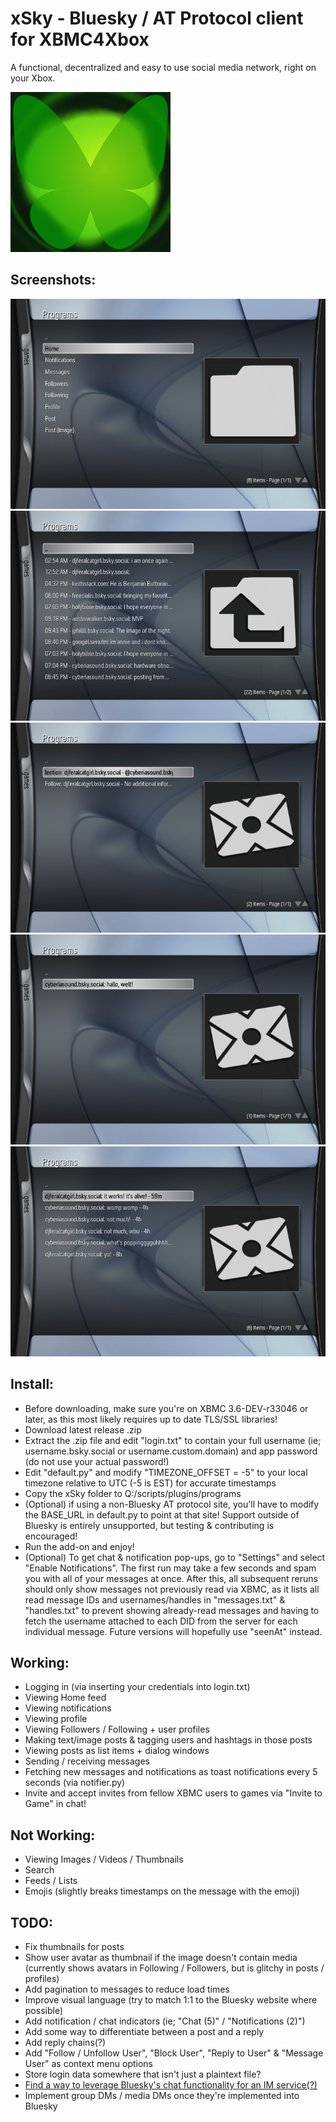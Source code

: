 # xSky - Bluesky / AT Protocol client for XBMC4Xbox

A functional, decentralized and easy to use social media network, right on your Xbox.

![icon](icon.png)

## Screenshots:
![1](screenshots/1.png)
![2](screenshots/2.png)
![3](screenshots/3.png)
![4](screenshots/4.png)
![4](screenshots/5.png)


## Install:
- Before downloading, make sure you're on XBMC 3.6-DEV-r33046 or later, as this most likely requires up to date TLS/SSL libraries!
- Download latest release .zip
- Extract the .zip file and edit "login.txt" to contain your full username (ie; username.bsky.social or username.custom.domain) and app password (do not use your actual password!)
- Edit "default.py" and modify "TIMEZONE_OFFSET = -5" to your local timezone relative to UTC (-5 is EST) for accurate timestamps
- Copy the xSky folder to Q:/scripts/plugins/programs
- (Optional) if using a non-Bluesky AT protocol site, you'll have to modify the BASE_URL in default.py to point at that site! Support outside of Bluesky is entirely unsupported, but testing & contributing is encouraged!
- Run the add-on and enjoy!
- (Optional) To get chat & notification pop-ups, go to "Settings" and select "Enable Notifications". The first run may take a few seconds and spam you with all of your messages at once. After this, all subsequent reruns should only show messages not previously read via XBMC, as it lists all read message IDs and usernames/handles in "messages.txt" & "handles.txt" to prevent showing already-read messages and having to fetch the username attached to each DID from the server for each individual message. Future versions will hopefully use "seenAt" instead.

## Working:
- Logging in (via inserting your credentials into login.txt)
- Viewing Home feed
- Viewing notifications
- Viewing profile
- Viewing Followers / Following + user profiles
- Making text/image posts & tagging users and hashtags in those posts
- Viewing posts as list items + dialog windows
- Sending / receiving messages
- Fetching new messages and notifications as toast notifications every 5 seconds (via notifier.py)
- Invite and accept invites from fellow XBMC users to games via "Invite to Game" in chat!

## Not Working:
- Viewing Images / Videos / Thumbnails
- Search
- Feeds / Lists
- Emojis (slightly breaks timestamps on the message with the emoji)

## TODO:
- Fix thumbnails for posts
- Show user avatar as thumbnail if the image doesn't contain media (currently shows avatars in Following / Followers, but is glitchy in posts / profiles)
- Add pagination to messages to reduce load times
- Improve visual language (try to match 1:1 to the Bluesky website where possible)
- Add notification / chat indicators (ie; "Chat (5)" / "Notifications (2)")
- Add some way to differentiate between a post and a reply
- Add reply chains(?)
- Add "Follow / Unfollow User", "Block User", "Reply to User" & "Message User" as context menu options
- Store login data somewhere that isn't just a plaintext file?
- [Find a way to leverage Bluesky's chat functionality for an IM service(?)](https://github.com/faithvoid/plugin.programs.xchat)
- Implement group DMs / media DMs once they're implemented into Bluesky
